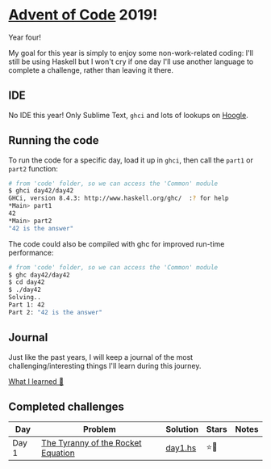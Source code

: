 # [Advent of Code](http://adventofcode.com/) 2019!

Year four!

My goal for this year is simply to enjoy some non-work-related coding: I'll still be using Haskell but I won't cry if one day I'll use another language to complete a challenge, rather than leaving it there.

## IDE

No IDE this year! Only Sublime Text, `ghci` and lots of lookups on [Hoogle](https://www.haskell.org/hoogle/).

## Running the code

To run the code for a specific day, load it up in `ghci`, then call the `part1` or `part2` function:
```bash
# from 'code' folder, so we can access the 'Common' module
$ ghci day42/day42
GHCi, version 8.4.3: http://www.haskell.org/ghc/  :? for help
*Main> part1
42
*Main> part2
"42 is the answer"
```

The code could also be compiled with ghc for improved run-time performance:
```bash
# from 'code' folder, so we can access the 'Common' module
$ ghc day42/day42
$ cd day42
$ ./day42
Solving..
Part 1: 42
Part 2: "42 is the answer"
```

## Journal

Just like the past years, I will keep a journal of the most challenging/interesting things I'll learn during this journey. 

[What I learned 📖](what-i-learned.md)

## Completed challenges

| Day | Problem | Solution | Stars | Notes |
|-----|---------|----------|-------|-------|
| Day  1 | [The Tyranny of the Rocket Equation](https://adventofcode.com/2019/day/1) | [day1.hs](./code/day1/day1.hs) | ⭐️🌟 | |